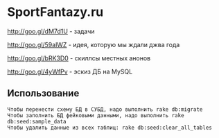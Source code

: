 SportFantazy.ru
=================

http://goo.gl/dM7d1U - задачи

http://goo.gl/59alWZ - идея, которую мы ждали джва года

http://goo.gl/bRK3D0 - скиллсы местных анонов

http://goo.gl/4yWfPv - эскиз ДБ на MySQL

Использование
-----------------
```
Чтобы перенести схему БД в СУБД, надо выполнить rake db:migrate
Чтобы заполнить БД фейковыми данными, надо выполнить rake db:seed:sample_data
Чтобы удалить данные из всех таблиц: rake db:seed:clear_all_tables
```